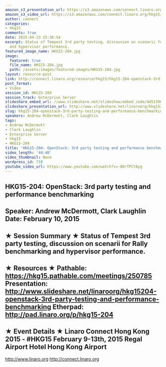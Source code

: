 ```yaml
---
amazon_s3_presentation_url: https://s3.amazonaws.com/connect.linaro.org/hkg15/Videos/02-10-Tuesday/HKG15-204.pdf
amazon_s3_video_url: https://s3.amazonaws.com/connect.linaro.org/hkg15/Videos/02-10-Tuesday/HKG15-204+OpenStack+3rd+party+testing+and+performance+benchmarking.mp4
author: connect
categories:
- hkg15
comments: true
date: 2015-04-23 15:36:54
excerpt: Status of Tempest 3rd party testing, discussion on scenarii for Rally benchmarking
  and hypervisor performance.
featured_image_name: HKG15-204.jpg
image:
  featured: true
  file_name: HKG15-204.jpg
  path: /assets/images/featured-images/HKG15-204.jpg
layout: resource-post
link: http://connect.linaro.org/resource/hkg15/hkg15-204-openstack-3rd-party-testing-and-performance-benchmarking/
post_format:
- Video
session_id: HKG15-204
session_track: Enterprise Server
slideshare_embed_url: //www.slideshare.net/slideshow/embed_code/44513965
slideshare_presentation_url: http://www.slideshare.net/linaroorg/hkg15204-openstack-3rd-party-testing-and-performance-benchmarking
slug: hkg15-204-openstack-3rd-party-testing-and-performance-benchmarking
speakers: Andrew McDermott, Clark Laughlin
tags:
- Andrew McDermott
- Clark Laughlin
- Enterprise Server
- hkg15
- HKG15-204
title: 'HKG15-204: OpenStack: 3rd party testing and performance benchmarking'
video_length: '44:48'
video_thumbnail: None
wordpress_id: 719
youtube_video_url: https://www.youtube.com/watch?v=-00rTPCYAyg
---
```


HKG15-204: OpenStack: 3rd party testing and performance benchmarking 
--------------------------------------------------- 
Speaker: Andrew McDermott, Clark Laughlin 
Date: February 10, 2015 
--------------------------------------------------- 
★ Session Summary ★ 
Status of Tempest 3rd party testing, discussion on scenarii for Rally benchmarking and hypervisor performance. 
-------------------------------------------------- 
★ Resources ★ 
Pathable: https://hkg15.pathable.com/meetings/250785 
Presentation:   http://www.slideshare.net/linaroorg/hkg15204-openstack-3rd-party-testing-and-performance-benchmarking
Etherpad: http://pad.linaro.org/p/hkg15-204 
--------------------------------------------------- 
★ Event Details ★ 
Linaro Connect Hong Kong 2015 - #HKG15 
February 9-13th, 2015 
Regal Airport Hotel Hong Kong Airport 
--------------------------------------------------- 
http://www.linaro.org 
http://connect.linaro.org